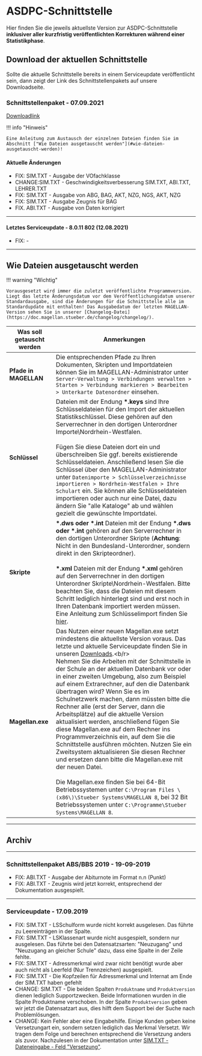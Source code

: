 # ASDPC-Schnittstelle

Hier finden Sie die jeweils aktuellste Version zur ASDPC-Schnittstelle **inklusiver aller kurzfristig veröffentlichten Korrekturen während einer Statistikphase**.

## Download der aktuellen Schnittstelle

Sollte die aktuelle Schnittstelle bereits in einem Serviceupdate veröffentlicht sein, dann zeigt der Link des Schnittstellenpakets auf unsere Downloadseite.

### Schnittstellenpaket - 07.09.2021

[Downloadlink](https://my.hidrive.com/share/neqlm8tqnv)

!!! info "Hinweis"

    Eine Anleitung zum Austausch der einzelnen Dateien finden Sie im Abschnitt ["Wie Dateien ausgetauscht werden"](#wie-dateien-ausgetauscht-werden)!

#### Aktuelle Änderungen

* FIX: SIM.TXT - Ausgabe der VOfachklasse
* CHANGE:SIM.TXT - Geschwindigkeitsverbesserung SIM.TXT, ABI.TXT, LEHRER.TXT
* FIX: SIM.TXT - Ausgabe von ABG, BAG, AKT, NZG, NGS, AKT, NZG
* FIX: SIM.TXT - Ausgabe Zeugnis für BAG 
* FIX. ABI.TXT - Ausgabe von Daten korrigiert

---

#### Letztes Serviceupdate - 8.0.11 802 (12.08.2021)

* FIX: -

---

## Wie Dateien ausgetauscht werden

!!! warning "Wichtig"

    Vorausgesetzt wird immer die zuletzt veröffentlichte Programmversion. Liegt das letzte Änderungsdatum vor dem Veröffentlichungsdatum unserer Standardausgabe, sind die Änderungen für die Schnittstelle alle im Standardupdate mit enthalten! Das Ausgabedatum der letzten MAGELLAN-Version sehen Sie in unserer [Changelog-Datei](https://doc.magellan.stueber.de/changelog/changelog/).

Was soll getauscht werden | Anmerkungen
------------------------- | -----------
**Pfade in MAGELLAN**     | Die entsprechenden Pfade zu Ihren Dokumenten, Skripten und Importdateien können Sie im MAGELLAN-Administrator unter `Server-Verwaltung > Verbindungen verwalten > Starten > Verbindung markieren > Bearbeiten > Unterkarte Datenordner` einsehen.
**Schlüssel**             | Dateien mit der Endung **\*.keys** sind Ihre Schlüsseldateien für den Import der aktuellen Statistikschlüssel. Diese gehören auf den Serverrechner in den dortigen Unterordner Importe\Nordrhein-Westfalen.<br><br>Fügen Sie diese Dateien dort ein und überschreiben Sie ggf. bereits existierende Schlüsseldateien. Anschließend lesen Sie die Schlüssel über den MAGELLAN-Administrator unter `Datenimporte > Schlüsselverzeichnisse importieren > Nordrhein-Westfalen > Ihre Schulart` ein. Sie können alle Schlüsseldateien importieren oder auch nur eine Datei, dazu ändern Sie "alle Kataloge" ab und wählen gezielt die gewünschte Importdatei.
**Skripte**               | **\*.dws oder \*.int**  Dateien mit der Endung **\*.dws oder \*.int** gehören auf den Serverrechner in den dortigen Unterordner Skripte \(**Achtung**: Nicht in den Bundesland-Unterordner, sondern direkt in den Skripteordner\).<br/><br/>**\*.xml** Dateien mit der Endung **\*.xml** gehören auf den Serverrechner in den dortigen Unterordner Skripte\Nordrhein-Westfalen. Bitte beachten Sie, dass die Dateien mit diesem Schritt lediglich hinterlegt sind und erst noch in Ihren Datenbank importiert werden müssen. Eine Anleitung zum Schlüsselimport finden Sie [hier](https://doc.ls.stueber.de/schluesselverzeichnisse/).
**Magellan.exe**          | Das Nutzen einer neuen Magellan.exe setzt mindestens die aktuellste Version voraus. Das letzte und aktuelle Serviceupdate finden Sie in unseren [Downloads](http://magellan.stueber.de/download.php).<b/r><br/>Nehmen Sie die Arbeiten mit der Schnittstelle in der Schule an der aktuellen Datenbank vor oder in einer zweiten Umgebung, also zum Beispiel auf einem Extrarechner, auf den die Datenbank übertragen wird? Wenn Sie es im Schulnetzwerk machen, dann müssten bitte die Rechner alle \(erst der Server, dann die Arbeitsplätze\) auf die aktuelle Version aktualisiert werden, anschließend fügen Sie diese Magellan.exe auf dem Rechner ins Programmverzeichnis ein, auf dem Sie die Schnittstelle ausführen möchten. Nutzen Sie ein Zweitsystem aktualisieren Sie diesen Rechner und ersetzen dann bitte die Magellan.exe mit der neuen Datei.<br/><br/>Die Magellan.exe finden Sie bei 64-Bit Betriebssystemen unter `C:\Program Files \(x86\)\Stueber Systems\MAGELLAN 8`, bei 32 Bit Betriebssystemen unter `C:\Programme\Stueber Systems\MAGELLAN 8`.

---

## Archiv

---

### Schnittstellenpaket ABS/BBS 2019 - 19-09-2019

* FIX: ABI.TXT - Ausgabe der Abiturnote im Format n.n (Punkt)
* FIX: ABI.TXT - Zeugnis wird jetzt korrekt, entsprechend der Dokumentation ausgespielt.

---

### Serviceupdate - 17.09.2019

* FIX: SIM.TXT - LSSchulform wurde nicht korrekt ausgelesen. Das führte zu Leereinträgen in der Spalte.
* FIX: SIM.TXT - LSKlassenart wurde nicht ausgespielt, sondern nur ausgelesen. Das führte bei den Datensatzsarten: "Neuzugang" und "Neuzugang an gleicher Schule" dazu, dass eine Spalte in der Zeile fehlte.
* FIX: SIM.TXT - Adressmerkmal wird zwar nicht benötigt wurde aber auch nicht als Leerfeld (Nur Trennzeichen) ausgespielt.
* FIX: SIM.TXT - Die Kopfzeilen für Adressmerkmal und Internat am Ende der SIM.TXT haben gefehlt
* CHANGE: SIM.TXT - Die beiden Spalten `Produktname` und `Produktversion` dienen lediglich Supportzwecken. Beide Informationen wurden in die Spalte Produktname verschoben. In der Spalte `Produktversion` geben wir jetzt die Datensatzart aus, dies hilft dem Support bei der Suche nach Problemlösungen.
* CHANGE: Kein Fehler aber eine Eingabehilfe. Einige Kunden geben keine Versetzungart ein, sondern setzen lediglich das Merkmal Versetzt. Wir tragen dem Folge und berechnen entsprechend die Versetzung anders als zuvor. Nachzulesen in der Dokumentation unter [SIM.TXT - Dateneingabe - Feld "Versetzung"](https://doc.ls.stueber.de/nordrhein-westfalen/schuelerdaten/#dateneingabe).
